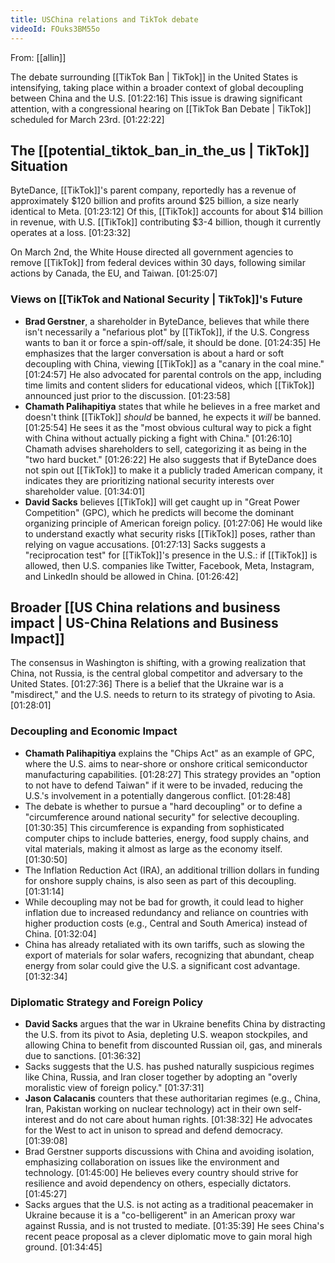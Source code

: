 ```yaml
---
title: USChina relations and TikTok debate
videoId: FOuks3BM55o
---
```


From: [[allin]] <br/> 

The debate surrounding [[TikTok Ban | TikTok]] in the United States is intensifying, taking place within a broader context of global decoupling between China and the U.S. <a class="yt-timestamp" data-t="01:22:16">[01:22:16]</a> This issue is drawing significant attention, with a congressional hearing on [[TikTok Ban Debate | TikTok]] scheduled for March 23rd. <a class="yt-timestamp" data-t="01:22:22">[01:22:22]</a>

## The [[potential_tiktok_ban_in_the_us | TikTok]] Situation

ByteDance, [[TikTok]]'s parent company, reportedly has a revenue of approximately $120 billion and profits around $25 billion, a size nearly identical to Meta. <a class="yt-timestamp" data-t="01:23:12">[01:23:12]</a> Of this, [[TikTok]] accounts for about $14 billion in revenue, with U.S. [[TikTok]] contributing $3-4 billion, though it currently operates at a loss. <a class="yt-timestamp" data-t="01:23:32">[01:23:32]</a>

On March 2nd, the White House directed all government agencies to remove [[TikTok]] from federal devices within 30 days, following similar actions by Canada, the EU, and Taiwan. <a class="yt-timestamp" data-t="01:25:07">[01:25:07]</a>

### Views on [[TikTok and National Security | TikTok]]'s Future

*   **Brad Gerstner**, a shareholder in ByteDance, believes that while there isn't necessarily a "nefarious plot" by [[TikTok]], if the U.S. Congress wants to ban it or force a spin-off/sale, it should be done. <a class="yt-timestamp" data-t="01:24:35">[01:24:35]</a> He emphasizes that the larger conversation is about a hard or soft decoupling with China, viewing [[TikTok]] as a "canary in the coal mine." <a class="yt-timestamp" data-t="01:24:57">[01:24:57]</a> He also advocated for parental controls on the app, including time limits and content sliders for educational videos, which [[TikTok]] announced just prior to the discussion. <a class="yt-timestamp" data-t="01:23:58">[01:23:58]</a>
*   **Chamath Palihapitiya** states that while he believes in a free market and doesn't think [[TikTok]] *should* be banned, he expects it *will* be banned. <a class="yt-timestamp" data-t="01:25:54">[01:25:54]</a> He sees it as the "most obvious cultural way to pick a fight with China without actually picking a fight with China." <a class="yt-timestamp" data-t="01:26:10">[01:26:10]</a> Chamath advises shareholders to sell, categorizing it as being in the "two hard bucket." <a class="yt-timestamp" data-t="01:26:22">[01:26:22]</a> He also suggests that if ByteDance does not spin out [[TikTok]] to make it a publicly traded American company, it indicates they are prioritizing national security interests over shareholder value. <a class="yt-timestamp" data-t="01:34:01">[01:34:01]</a>
*   **David Sacks** believes [[TikTok]] will get caught up in "Great Power Competition" (GPC), which he predicts will become the dominant organizing principle of American foreign policy. <a class="yt-timestamp" data-t="01:27:06">[01:27:06]</a> He would like to understand exactly what security risks [[TikTok]] poses, rather than relying on vague accusations. <a class="yt-timestamp" data-t="01:27:13">[01:27:13]</a> Sacks suggests a "reciprocation test" for [[TikTok]]'s presence in the U.S.: if [[TikTok]] is allowed, then U.S. companies like Twitter, Facebook, Meta, Instagram, and LinkedIn should be allowed in China. <a class="yt-timestamp" data-t="01:26:42">[01:26:42]</a>

## Broader [[US China relations and business impact | US-China Relations and Business Impact]]

The consensus in Washington is shifting, with a growing realization that China, not Russia, is the central global competitor and adversary to the United States. <a class="yt-timestamp" data-t="01:27:36">[01:27:36]</a> There is a belief that the Ukraine war is a "misdirect," and the U.S. needs to return to its strategy of pivoting to Asia. <a class="yt-timestamp" data-t="01:28:01">[01:28:01]</a>

### Decoupling and Economic Impact

*   **Chamath Palihapitiya** explains the "Chips Act" as an example of GPC, where the U.S. aims to near-shore or onshore critical semiconductor manufacturing capabilities. <a class="yt-timestamp" data-t="01:28:27">[01:28:27]</a> This strategy provides an "option to not have to defend Taiwan" if it were to be invaded, reducing the U.S.'s involvement in a potentially dangerous conflict. <a class="yt-timestamp" data-t="01:28:48">[01:28:48]</a>
*   The debate is whether to pursue a "hard decoupling" or to define a "circumference around national security" for selective decoupling. <a class="yt-timestamp" data-t="01:30:35">[01:30:35]</a> This circumference is expanding from sophisticated computer chips to include batteries, energy, food supply chains, and vital materials, making it almost as large as the economy itself. <a class="yt-timestamp" data-t="01:30:50">[01:30:50]</a>
*   The Inflation Reduction Act (IRA), an additional trillion dollars in funding for onshore supply chains, is also seen as part of this decoupling. <a class="yt-timestamp" data-t="01:31:14">[01:31:14]</a>
*   While decoupling may not be bad for growth, it could lead to higher inflation due to increased redundancy and reliance on countries with higher production costs (e.g., Central and South America) instead of China. <a class="yt-timestamp" data-t="01:32:04">[01:32:04]</a>
*   China has already retaliated with its own tariffs, such as slowing the export of materials for solar wafers, recognizing that abundant, cheap energy from solar could give the U.S. a significant cost advantage. <a class="yt-timestamp" data-t="01:32:34">[01:32:34]</a>

### Diplomatic Strategy and Foreign Policy

*   **David Sacks** argues that the war in Ukraine benefits China by distracting the U.S. from its pivot to Asia, depleting U.S. weapon stockpiles, and allowing China to benefit from discounted Russian oil, gas, and minerals due to sanctions. <a class="yt-timestamp" data-t="01:36:32">[01:36:32]</a>
*   Sacks suggests that the U.S. has pushed naturally suspicious regimes like China, Russia, and Iran closer together by adopting an "overly moralistic view of foreign policy." <a class="yt-timestamp" data-t="01:37:31">[01:37:31]</a>
*   **Jason Calacanis** counters that these authoritarian regimes (e.g., China, Iran, Pakistan working on nuclear technology) act in their own self-interest and do not care about human rights. <a class="yt-timestamp" data-t="01:38:32">[01:38:32]</a> He advocates for the West to act in unison to spread and defend democracy. <a class="yt-timestamp" data-t="01:39:08">[01:39:08]</a>
*   Brad Gerstner supports discussions with China and avoiding isolation, emphasizing collaboration on issues like the environment and technology. <a class="yt-timestamp" data-t="01:45:00">[01:45:00]</a> He believes every country should strive for resilience and avoid dependency on others, especially dictators. <a class="yt-timestamp" data-t="01:45:27">[01:45:27]</a>
*   Sacks argues that the U.S. is not acting as a traditional peacemaker in Ukraine because it is a "co-belligerent" in an American proxy war against Russia, and is not trusted to mediate. <a class="yt-timestamp" data-t="01:35:39">[01:35:39]</a> He sees China's recent peace proposal as a clever diplomatic move to gain moral high ground. <a class="yt-timestamp" data-t="01:34:45">[01:34:45]</a>